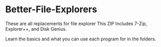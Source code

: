 # Better-File-Explorers
These are all replacements for file explorer 
This ZIP Includes 7-Zip, Explorer++, and Disk Genius.

Learn the basics and what you can use each program for in the folders.
